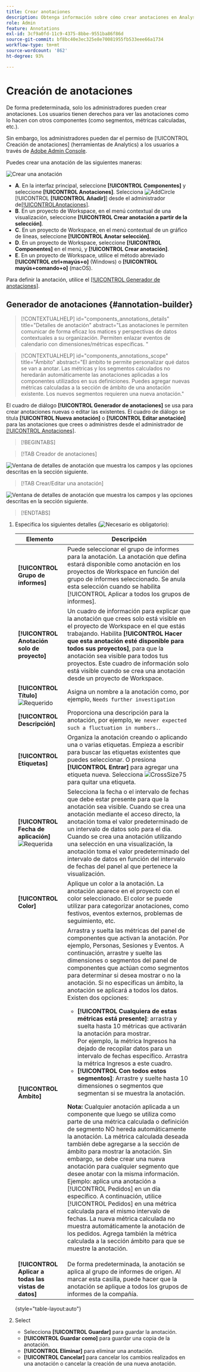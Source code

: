 ```yaml
---
title: Crear anotaciones
description: Obtenga información sobre cómo crear anotaciones en Analysis Workspace.
role: Admin
feature: Annotations
exl-id: 3cf9a0fd-11c9-4375-8bbe-9551ba86f86d
source-git-commit: bf8bc40e3ec325e8e70081955fb533eee66a1734
workflow-type: tm+mt
source-wordcount: '862'
ht-degree: 93%

---
```


# Creación de anotaciones

De forma predeterminada, solo los administradores pueden crear anotaciones. Los usuarios tienen derechos para ver las anotaciones como lo hacen con otros componentes (como segmentos, métricas calculadas, etc.).


Sin embargo, los administradores pueden dar el permiso de [!UICONTROL Creación de anotaciones] (herramientas de Analytics) a los usuarios a través de [Adobe Admin Console](https://experienceleague.adobe.com/docs/analytics/admin/admin-console/permissions/analytics-tools.html?lang=es).

Puedes crear una anotación de las siguientes maneras:

![Crear una anotación](assets/create-annotation.png)

* **A**. En la interfaz principal, seleccione **[!UICONTROL Componentes]** y seleccione **[!UICONTROL Anotaciones]**. Selecciona ![AddCircle](/help/assets/icons/AddCircle.svg) [!UICONTROL **[!UICONTROL Añadir]**] desde el administrador de[[!UICONTROL &#x200B; Anotaciones]](/help/analyze/analysis-workspace/components/annotations/manage-annotations.md).
* **B**. En un proyecto de Workspace, en el menú contextual de una visualización, seleccione **[!UICONTROL Crear anotación a partir de la selección]**.
* **C**. En un proyecto de Workspace, en el menú contextual de un gráfico de líneas, seleccione **[!UICONTROL Anotar selección]**.
* **D**. En un proyecto de Workspace, seleccione **[!UICONTROL Componentes]** en el menú, y **[!UICONTROL Crear anotación]**.
* **E**.  En un proyecto de Workspace, utilice el método abreviado **[!UICONTROL ctrl+mayús+o]** (Windows) o **[!UICONTROL mayús+comando+o]** (macOS).

Para definir la anotación, utilice el [[!UICONTROL Generador de anotaciones]](#annotation-builder).



## Generador de anotaciones {#annotation-builder}

>[!CONTEXTUALHELP]
>id="components_annotations_details"
>title="Detalles de anotación"
>abstract="Las anotaciones le permiten comunicar de forma eficaz los matices y perspectivas de datos contextuales a su organización. Permiten enlazar eventos de calendario con dimensiones/métricas específicas. "

>[!CONTEXTUALHELP]
>id="components_annotations_scope"
>title="Ámbito"
>abstract="El ámbito te permite personalizar qué datos se van a anotar. Las métricas y los segmentos calculados no heredarán automáticamente las anotaciones aplicadas a los componentes utilizados en sus definiciones. Puedes agregar nuevas métricas calculadas a la sección de ámbito de una anotación existente. Los nuevos segmentos requieren una nueva anotación."



El cuadro de diálogo **[!UICONTROL Generador de anotaciones]** se usa para crear anotaciones nuevas o editar las existentes. El cuadro de diálogo se titula **[!UICONTROL Nueva anotación]** o **[!UICONTROL Editar anotación]** para las anotaciones que crees o administres desde el administrador de [[!UICONTROL Anotaciones]](/help/analyze/analysis-workspace/components/annotations/manage-annotations.md).


>[!BEGINTABS]

>[!TAB Creador de anotaciones]

![Ventana de detalles de anotación que muestra los campos y las opciones descritas en la sección siguiente.](assets/annotation-builder.png)

>[!TAB Crear/Editar una anotación]

![Ventana de detalles de anotación que muestra los campos y las opciones descritas en la sección siguiente.](assets/create-edit-annotation.png)

>[!ENDTABS]

1. Especifica los siguientes detalles (![Necesario](/help/assets/icons/Required.svg) es obligatorio):

   | Elemento | Descripción |
   | --- | --- |
   | **[!UICONTROL Grupo de informes]** | Puede seleccionar el grupo de informes para la anotación. La anotación que defina estará disponible como anotación en los proyectos de Workspace en función del grupo de informes seleccionado. Se anula esta selección cuando se habilita [!UICONTROL Aplicar a todos los grupos de informes]. |
   | **[!UICONTROL Anotación solo de proyecto]** | Un cuadro de información para explicar que la anotación que crees solo está visible en el proyecto de Workspace en el que estás trabajando. Habilita **[!UICONTROL Hacer que esta anotación esté disponible para todos sus proyectos]**, para que la anotación sea visible para todos tus proyectos. Este cuadro de información solo está visible cuando se crea una anotación desde un proyecto de Workspace. |
   | **[!UICONTROL Título]** ![Requerido](/help/assets/icons/Required.svg) | Asigna un nombre a la anotación como, por ejemplo, `Needs further investigation` |
   | **[!UICONTROL Descripción]** | Proporciona una descripción para la anotación, por ejemplo, `We never expected such a fluctuation in numbers.`. |
   | **[!UICONTROL Etiquetas]** | Organiza la anotación creando o aplicando una o varias etiquetas. Empieza a escribir para buscar las etiquetas existentes que puedes seleccionar. O presiona **[!UICONTROL Entrar]** para agregar una etiqueta nueva. Selecciona ![CrossSize75](/help/assets/icons/CrossSize75.svg) para quitar una etiqueta. |
   | **[!UICONTROL Fecha de aplicación]** ![Requerida](/help/assets/icons/Required.svg) | Selecciona la fecha o el intervalo de fechas que debe estar presente para que la anotación sea visible. Cuando se crea una anotación mediante el acceso directo, la anotación toma el valor predeterminado de un intervalo de datos solo para el día. Cuando se crea una anotación utilizando una selección en una visualización, la anotación toma el valor predeterminado del intervalo de datos en función del intervalo de fechas del panel al que pertenece la visualización. |
   | **[!UICONTROL Color]** | Aplique un color a la anotación. La anotación aparece en el proyecto con el color seleccionado. El color se puede utilizar para categorizar anotaciones, como festivos, eventos externos, problemas de seguimiento, etc. |
   | **[!UICONTROL Ámbito]** | Arrastra y suelta las métricas del panel de componentes que activan la anotación. Por ejemplo, Personas, Sesiones y Eventos. A continuación, arrastre y suelte las dimensiones o segmentos del panel de componentes que actúan como segmentos para determinar si desea mostrar o no la anotación. Si no especificas un ámbito, la anotación se aplicará a todos los datos. <br/>Existen dos opciones:<ul><li>**[!UICONTROL Cualquiera de estas métricas está presente]**: arrastra y suelta hasta 10 métricas que activarán la anotación para mostrar.<br/>Por ejemplo, la métrica Ingresos ha dejado de recopilar datos para un intervalo de fechas específico. Arrastra la métrica Ingresos a este cuadro.</li><li>**[!UICONTROL Con todos estos segmentos]**: Arrastre y suelte hasta 10 dimensiones o segmentos que segmentan si se muestra la anotación.</li></ul><p><p>**Nota:** Cualquier anotación aplicada a un componente que luego se utiliza como parte de una métrica calculada o definición de segmento NO hereda automáticamente la anotación. La métrica calculada deseada también debe agregarse a la sección de ámbito para mostrar la anotación. Sin embargo, se debe crear una nueva anotación para cualquier segmento que desee anotar con la misma información. Ejemplo: aplica una anotación a [!UICONTROL Pedidos] en un día específico. A continuación, utilice [!UICONTROL Pedidos] en una métrica calculada para el mismo intervalo de fechas. La nueva métrica calculada no muestra automáticamente la anotación de los pedidos. Agrega también la métrica calculada a la sección ámbito para que se muestre la anotación. |
   | **[!UICONTROL Aplicar a todas las vistas de datos]** | De forma predeterminada, la anotación se aplica al grupo de informes de origen. Al marcar esta casilla, puede hacer que la anotación se aplique a todos los grupos de informes de la compañía. |

   {style="table-layout:auto"}

1. Select
   * Selecciona **[!UICONTROL Guardar]** para guardar la anotación.
   * **[!UICONTROL Guardar como]** para guardar una copia de la anotación.
   * **[!UICONTROL Eliminar]** para eliminar una anotación.
   * **[!UICONTROL Cancelar]** para cancelar los cambios realizados en una anotación o cancelar la creación de una nueva anotación.
